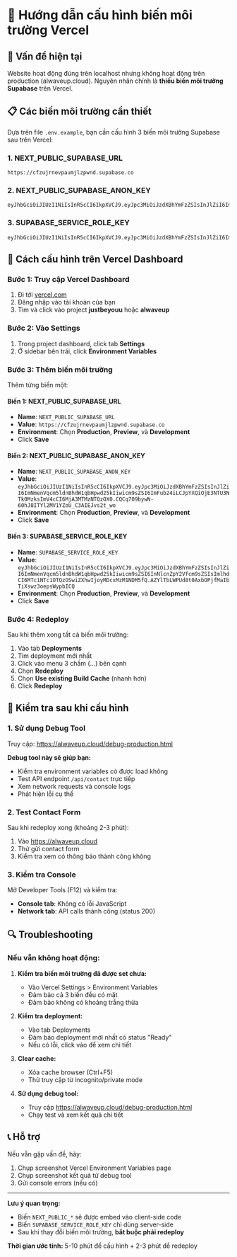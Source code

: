 # 🔧 Hướng dẫn cấu hình biến môi trường Vercel

## 🚨 Vấn đề hiện tại

Website hoạt động đúng trên localhost nhưng không hoạt động trên production (alwaveup.cloud). Nguyên nhân chính là **thiếu biến môi trường Supabase** trên Vercel.

## 📋 Các biến môi trường cần thiết

Dựa trên file `.env.example`, bạn cần cấu hình 3 biến môi trường Supabase sau trên Vercel:

### 1. NEXT_PUBLIC_SUPABASE_URL
```
https://cfzujrnevpaumjlzpwnd.supabase.co
```

### 2. NEXT_PUBLIC_SUPABASE_ANON_KEY
```
eyJhbGciOiJIUzI1NiIsInR5cCI6IkpXVCJ9.eyJpc3MiOiJzdXBhYmFzZSIsInJlZiI6ImNmenVqcm5ldnBhdW1qbHpwd25kIiwicm9sZSI6ImFub24iLCJpYXQiOjE3NTU3NTk0MzksImV4cCI6MjA3MTMzNTQzOX0.qJZvvKQN5z5z5z5z5z5z5z5z5z5z5z5z5z5z5z5z5z5
```

### 3. SUPABASE_SERVICE_ROLE_KEY
```
eyJhbGciOiJIUzI1NiIsInR5cCI6IkpXVCJ9.eyJpc3MiOiJzdXBhYmFzZSIsInJlZiI6ImNmenVqcm5ldnBhdW1qbHpwd25kIiwicm9sZSI6InNlcnZpY2Vfcm9sZSIsImlhdCI6MTc1NTc1OTQzOSwiZXhwIjoyMDcxMzM1NDM5fQ.AZYlTbLWPUd8t0AxbOPjfMaIbTiXswz3oepsWypbICQ
```

## 🔧 Cách cấu hình trên Vercel Dashboard

### Bước 1: Truy cập Vercel Dashboard
1. Đi tới [vercel.com](https://vercel.com)
2. Đăng nhập vào tài khoản của bạn
3. Tìm và click vào project **justbeyouu** hoặc **alwaveup**

### Bước 2: Vào Settings
1. Trong project dashboard, click tab **Settings**
2. Ở sidebar bên trái, click **Environment Variables**

### Bước 3: Thêm biến môi trường
Thêm từng biến một:

#### Biến 1: NEXT_PUBLIC_SUPABASE_URL
- **Name**: `NEXT_PUBLIC_SUPABASE_URL`
- **Value**: `https://cfzujrnevpaumjlzpwnd.supabase.co`
- **Environment**: Chọn **Production**, **Preview**, và **Development**
- Click **Save**

#### Biến 2: NEXT_PUBLIC_SUPABASE_ANON_KEY
- **Name**: `NEXT_PUBLIC_SUPABASE_ANON_KEY`
- **Value**: `eyJhbGciOiJIUzI1NiIsInR5cCI6IkpXVCJ9.eyJpc3MiOiJzdXBhYmFzZSIsInJlZiI6ImNmenVqcm5ldnBhdW1qbHpwd25kIiwicm9sZSI6ImFub24iLCJpYXQiOjE3NTU3NTk0MzksImV4cCI6MjA3MTMzNTQzOX0.CQCq709bywN-60hJ8ITYl2MV1YZoU_C3AIEJvs2t_wo`
- **Environment**: Chọn **Production**, **Preview**, và **Development**
- Click **Save**

#### Biến 3: SUPABASE_SERVICE_ROLE_KEY
- **Name**: `SUPABASE_SERVICE_ROLE_KEY`
- **Value**: `eyJhbGciOiJIUzI1NiIsInR5cCI6IkpXVCJ9.eyJpc3MiOiJzdXBhYmFzZSIsInJlZiI6ImNmenVqcm5ldnBhdW1qbHpwd25kIiwicm9sZSI6InNlcnZpY2Vfcm9sZSIsImlhdCI6MTc1NTc1OTQzOSwiZXhwIjoyMDcxMzM1NDM5fQ.AZYlTbLWPUd8t0AxbOPjfMaIbTiXswz3oepsWypbICQ`
- **Environment**: Chọn **Production**, **Preview**, và **Development**
- Click **Save**

### Bước 4: Redeploy
Sau khi thêm xong tất cả biến môi trường:
1. Vào tab **Deployments**
2. Tìm deployment mới nhất
3. Click vào menu 3 chấm (...) bên cạnh
4. Chọn **Redeploy**
5. Chọn **Use existing Build Cache** (nhanh hơn)
6. Click **Redeploy**

## 🧪 Kiểm tra sau khi cấu hình

### 1. Sử dụng Debug Tool
Truy cập: https://alwaveup.cloud/debug-production.html

**Debug tool này sẽ giúp bạn:**
- Kiểm tra environment variables có được load không
- Test API endpoint `/api/contact` trực tiếp
- Xem network requests và console logs
- Phát hiện lỗi cụ thể

### 2. Test Contact Form
Sau khi redeploy xong (khoảng 2-3 phút):
1. Vào https://alwaveup.cloud
2. Thử gửi contact form
3. Kiểm tra xem có thông báo thành công không

### 3. Kiểm tra Console
Mở Developer Tools (F12) và kiểm tra:
- **Console tab**: Không có lỗi JavaScript
- **Network tab**: API calls thành công (status 200)

## 🔍 Troubleshooting

### Nếu vẫn không hoạt động:

1. **Kiểm tra biến môi trường đã được set chưa:**
   - Vào Vercel Settings > Environment Variables
   - Đảm bảo cả 3 biến đều có mặt
   - Đảm bảo không có khoảng trắng thừa

2. **Kiểm tra deployment:**
   - Vào tab Deployments
   - Đảm bảo deployment mới nhất có status "Ready"
   - Nếu có lỗi, click vào để xem chi tiết

3. **Clear cache:**
   - Xóa cache browser (Ctrl+F5)
   - Thử truy cập từ incognito/private mode

4. **Sử dụng debug tool:**
   - Truy cập https://alwaveup.cloud/debug-production.html
   - Chạy test và xem kết quả chi tiết

## 📞 Hỗ trợ

Nếu vẫn gặp vấn đề, hãy:
1. Chụp screenshot Vercel Environment Variables page
2. Chụp screenshot kết quả từ debug tool
3. Gửi console errors (nếu có)

---

**Lưu ý quan trọng:** 
- Biến `NEXT_PUBLIC_*` sẽ được embed vào client-side code
- Biến `SUPABASE_SERVICE_ROLE_KEY` chỉ dùng server-side
- Sau khi thay đổi biến môi trường, **bắt buộc phải redeploy**

**Thời gian ước tính:** 5-10 phút để cấu hình + 2-3 phút để redeploy